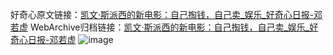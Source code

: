 好奇心原文链接：[凯文·斯派西的新电影：自己掏钱，自己卖_娱乐_好奇心日报-邓若虚](https://www.qdaily.com/articles/55.html)
WebArchive归档链接：[凯文·斯派西的新电影：自己掏钱，自己卖_娱乐_好奇心日报-邓若虚](http://web.archive.org/web/20190623143646/https://www.qdaily.com/articles/55.html)
![image](http://ww3.sinaimg.cn/large/007d5XDply1g3v3wyrypqj30u02hue81)